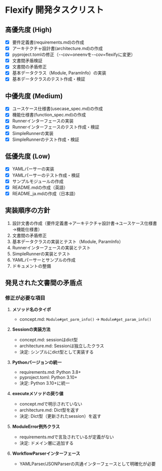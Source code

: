 # Flexify 開発タスクリスト

## 高優先度 (High)
- [x] 要件定義書(requirements.md)の作成
- [x] アーキテクチャ設計書(architecture.md)の作成
- [x] pyproject.tomlの修正（--cov=oneenvを--cov=flexifyに変更）
- [x] 文書間矛盾検証
- [x] 文書間の矛盾修正
- [x] 基本データクラス（Module, ParamInfo）の実装
- [x] 基本データクラスのテスト作成・検証

## 中優先度 (Medium)
- [x] ユースケース仕様書(usecase_spec.md)の作成
- [x] 機能仕様書(function_spec.md)の作成
- [x] Runnerインターフェースの実装
- [x] Runnerインターフェースのテスト作成・検証
- [x] SimpleRunnerの実装
- [x] SimpleRunnerのテスト作成・検証

## 低優先度 (Low)
- [x] YAMLパーサーの実装
- [x] YAMLパーサーのテスト作成・検証
- [x] サンプルモジュールの作成
- [x] README.mdの作成（英語）
- [x] README_ja.mdの作成（日本語）

## 実装順序の方針
1. 設計文書の作成（要件定義書→アーキテクチャ設計書→ユースケース仕様書→機能仕様書）
2. 文書間の矛盾修正
3. 基本データクラスの実装とテスト（Module, ParamInfo）
4. Runnerインターフェースの実装とテスト
5. SimpleRunnerの実装とテスト
6. YAMLパーサーとサンプルの作成
7. ドキュメントの整備

## 発見された文書間の矛盾点

### 修正が必要な項目
1. **メソッド名のタイポ**
   - concept.md: `Module#get_parm_info()` → `Module#get_param_info()`

2. **Sessionの実装方法**
   - concept.md: sessionはdict型
   - architecture.md: Sessionは独立したクラス
   - 決定: シンプルにdict型として実装する

3. **Pythonバージョンの統一**
   - requirements.md: Python 3.8+
   - pyproject.toml: Python 3.10+
   - 決定: Python 3.10+に統一

4. **executeメソッドの戻り値**
   - concept.mdで明示されていない
   - architecture.md: Dict型を返す
   - 決定: Dict型（更新されたsession）を返す

5. **ModuleError例外クラス**
   - requirements.mdで言及されているが定義がない
   - 決定: ドメイン層に追加する

6. **WorkflowParserインターフェース**
   - YAMLParser/JSONParserの共通インターフェースとして明確化が必要